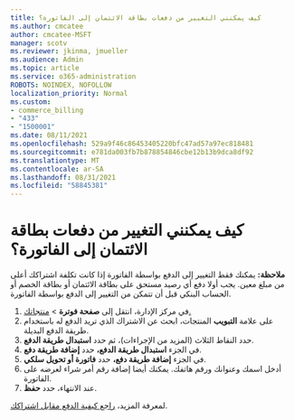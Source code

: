 ```yaml
---
title: كيف يمكنني التغيير من دفعات بطاقة الائتمان إلى الفاتورة؟
ms.author: cmcatee
author: cmcatee-MSFT
manager: scotv
ms.reviewer: jkinma, jmueller
ms.audience: Admin
ms.topic: article
ms.service: o365-administration
ROBOTS: NOINDEX, NOFOLLOW
localization_priority: Normal
ms.custom:
- commerce_billing
- "433"
- "1500001"
ms.date: 08/11/2021
ms.openlocfilehash: 529a9f46c86453405220bfc47ad57a97ec818481
ms.sourcegitcommit: e781da003fb7b878854846cbe12b13b9dca8df92
ms.translationtype: MT
ms.contentlocale: ar-SA
ms.lasthandoff: 08/31/2021
ms.locfileid: "58845381"
---
```

# <a name="how-do-i-change-from-credit-card-payments-to-invoice"></a>كيف يمكنني التغيير من دفعات بطاقة الائتمان إلى الفاتورة؟

**ملاحظة:** يمكنك فقط التغيير إلى الدفع بواسطة الفاتورة إذا كانت تكلفة اشتراكك أعلى من مبلغ معين. يجب أولا دفع أي رصيد مستحق على بطاقة الائتمان أو بطاقة الخصم أو الحساب البنكي قبل أن تتمكن من التغيير إلى الدفع بواسطة الفاتورة.

1. في مركز الإدارة، انتقل إلى **صفحة فوترة**  >  [منتجاتك.](https://go.microsoft.com/fwlink/p/?linkid=842054)
2. على علامة **التبويب** المنتجات، ابحث عن الاشتراك الذي تريد الدفع له باستخدام طريقة الدفع البديلة.
3. حدد النقاط الثلاث (المزيد من الإجراءات)، ثم حدد **استبدال طريقة الدفع**.
4. في الجزء **استبدال طريقة الدفع،** حدد **إضافة طريقة دفع**.
5. في الجزء **إضافة طريقة دفع،** حدد **فاتورة أو تحويل سلكي**.
6. أدخل اسمك وعنوانك ورقم هاتفك. يمكنك أيضا إضافة رقم أمر شراء لعرضه على الفاتورة.
7. عند الانتهاء، حدد **حفظ**.

لمعرفة المزيد، [راجع كيفية الدفع مقابل اشتراكك](https://docs.microsoft.com/microsoft-365/commerce/billing-and-payments/pay-for-your-subscription).